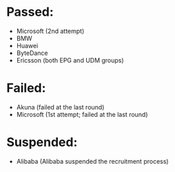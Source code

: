 # Passed:

* Microsoft (2nd attempt)
* BMW
* Huawei
* ByteDance
* Ericsson (both EPG and UDM groups)

# Failed:

* Akuna (failed at the last round)
* Microsoft (1st attempt; failed at the last round)

# Suspended:

* Alibaba (Alibaba suspended the recruitment process)
